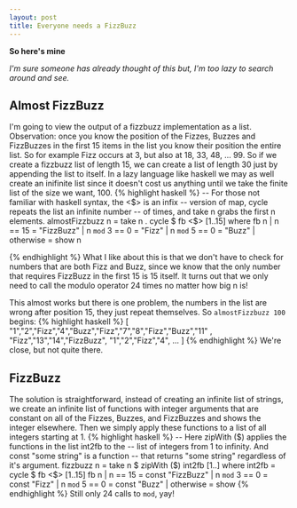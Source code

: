 ```yaml
---
layout: post
title: Everyone needs a FizzBuzz
---
```


**So here's mine**

*I'm sure someone has already thought of this but, I'm too lazy to search around and see.*

## Almost FizzBuzz
I'm going to view the output of a fizzbuzz implementation as a list. Observation: once you know the position of the Fizzes, Buzzes and FizzBuzzes in the first 15 items in the list you know their position the entire list. So for example Fizz occurs at 3, but also at 18, 33, 48, ... 99. So if we create a fizzbuzz list of length 15, we can create a list of length 30 just by appending the list to itself. In a lazy language like haskell we may as well create an inifinite list since it doesn't cost us anything until we take the finite list of the size we want, 100.
{% highlight haskell %}
-- For those not familiar with haskell syntax, the <$> is an infix
-- version of map, cycle repeats the list an infinite number
-- of times, and take n grabs the first n elements.
almostFizzbuzz n = take n . cycle $ fb <$> [1..15]
  where
    fb n
      | n == 15        = "FizzBuzz"
      | n `mod` 3 == 0 = "Fizz"
      | n `mod` 5 == 0 = "Buzz"
      | otherwise      = show n

{% endhighlight %}
What I like about this is that we don't have to check for numbers that are both Fizz and Buzz, since we know that the only number that requires FizzBuzz in the first 15 is 15 itself. It turns out that we only need to call the modulo operator 24 times no matter how big n is!

This almost works but there is one problem, the numbers in the list are wrong after position 15, they just repeat themselves. So ```almostFizzbuzz 100``` begins:
{% highlight haskell %}
[ "1","2","Fizz","4","Buzz","Fizz","7","8","Fizz","Buzz","11"
, "Fizz","13","14","FizzBuzz", "1","2","Fizz","4", ...
]
{% endhighlight %}
We're close, but not quite there.

## FizzBuzz
The solution is straightforward, instead of creating an infinite list of strings, we create an infinite list of functions with integer arguments that are constant on all of the Fizzes, Buzzes, and FizzBuzzes and shows the integer elsewhere. Then we simply apply these functions to a list of all integers starting at 1.
{% highlight haskell %}
-- Here zipWith ($) applies the functions in the list int2fb to the
-- list of integers from 1 to infinity. And const "some string" is a function
-- that returns "some string" regardless of it's argument.
fizzbuzz n = take n $ zipWith ($) int2fb [1..]
  where
    int2fb = cycle $ fb <$> [1..15]
    fb n
      | n == 15        = const "FizzBuzz"
      | n `mod` 3 == 0 = const "Fizz"
      | n `mod` 5 == 0 = const "Buzz"
      | otherwise      = show
{% endhighlight %}
Still only 24 calls to ```mod```, yay!
